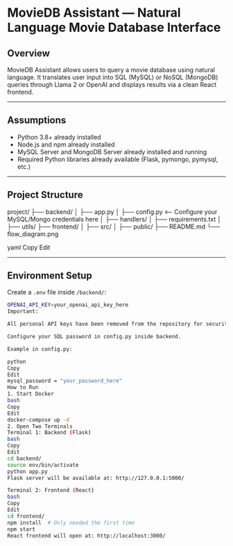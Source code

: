 # MovieDB Assistant — Natural Language Movie Database Interface

## Overview
MovieDB Assistant allows users to query a movie database using natural language.
It translates user input into SQL (MySQL) or NoSQL (MongoDB) queries through Llama 2 or OpenAI and displays results via a clean React frontend.

---

## Assumptions
- Python 3.8+ already installed
- Node.js and npm already installed
- MySQL Server and MongoDB Server already installed and running
- Required Python libraries already available (Flask, pymongo, pymysql, etc.)

---

## Project Structure

project/
├── backend/
│ ├── app.py
│ ├── config.py <-- Configure your MySQL/Mongo credentials here
│ ├── handlers/
│ ├── requirements.txt
│ ├── utils/
├── frontend/
│ ├── src/
│ ├── public/
├── README.md
└── flow_diagram.png

yaml
Copy
Edit

---

## Environment Setup

Create a `.env` file inside `/backend/`:

```bash
OPENAI_API_KEY=your_openai_api_key_here
Important:

All personal API keys have been removed from the repository for security purposes.

Configure your SQL password in config.py inside backend.

Example in config.py:

python
Copy
Edit
mysql_password = "your_password_here"
How to Run
1. Start Docker
bash
Copy
Edit
docker-compose up -d
2. Open Two Terminals
Terminal 1: Backend (Flask)
bash
Copy
Edit
cd backend/
source env/bin/activate
python app.py
Flask server will be available at: http://127.0.0.1:5000/

Terminal 2: Frontend (React)
bash
Copy
Edit
cd frontend/
npm install  # Only needed the first time
npm start
React frontend will open at: http://localhost:3000/



